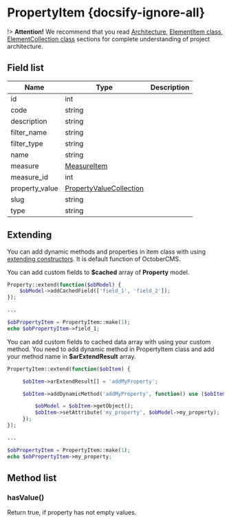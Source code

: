 # PropertyItem {docsify-ignore-all}

!> **Attention!**  We recommend that you read [Architecture](architecture/architecture), [ElementItem class](architecture/item-class/item-class.md),
[ElementCollection class](architecture/collection-class/collection-class.md) sections for complete understanding of  project architecture.

## Field list

|  Name | Type | Description |
|-------|------|--------|
|id|int|
|code|string|
|description|string|
|filter_name|string|
|filter_type|string|
|name|string|
|measure|[MeasureItem](modules/measure/item/item.md)|
|measure_id|int|
|property_value|[PropertyValueCollection](modules/property-value/collection/collection.md)|
|slug|string|
|type|string|

## Extending

You can add dynamic methods and properties in item class with using [extending constructors](http://octobercms.com/docs/services/behaviors#constructor-extension).
It is default function of OctoberCMS.

You can add custom fields to **$cached** array of **Property** model.
```php
Property::extend(function($obModel) {
    $obModel->addCachedField(['field_1', 'field_2']);
});

...

$obPropertyItem = PropertyItem::make(1);
echo $obPropertyItem->field_1;
```

You can add custom fields to cached data array with using your custom method.
You need to add dynamic method in PropertyItem class and add your method name in **$arExtendResult** array.
```php
PropertyItem::extend(function($obItem) {

     $obItem->arExtendResult[] = 'addMyProperty';

     $obItem->addDynamicMethod('addMyProperty', function() use ($obItem) {

         $obModel = $obItem->getObject();
         $obItem->setAttribute('my_property', $obModel->my_property);
     });
});

...

$obPropertyItem = PropertyItem::make(1);
echo $obPropertyItem->my_property;
```

## Method list

### hasValue()

Return true, if property has not empty values.